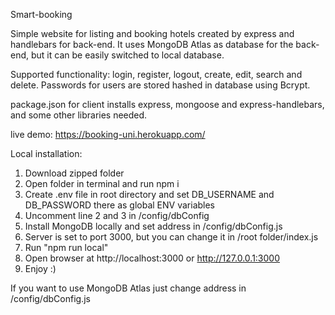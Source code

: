Smart-booking

Simple website for listing and booking hotels created by express and handlebars for back-end. It uses MongoDB Atlas as database for the back-end, but it can be easily switched to local database.

Supported functionality: login, register, logout, create, edit, search and delete. Passwords for users are stored hashed in database using Bcrypt.

package.json for client installs express, mongoose and express-handlebars, and some other libraries needed.

live demo: https://booking-uni.herokuapp.com/

Local installation:

1. Download zipped folder
2. Open folder in terminal and run npm i
3. Create .env file in root directory and set DB_USERNAME and DB_PASSWORD there as global ENV variables
4. Uncomment line 2 and 3 in /config/dbConfig
4. Install MongoDB locally and set address in /config/dbConfig.js
5. Server is set to port 3000, but you can change it in /root folder/index.js
6. Run "npm run local"
7. Open browser at http://localhost:3000 or http://127.0.0.1:3000
8. Enjoy :)

If you want to use MongoDB Atlas just change address in /config/dbConfig.js